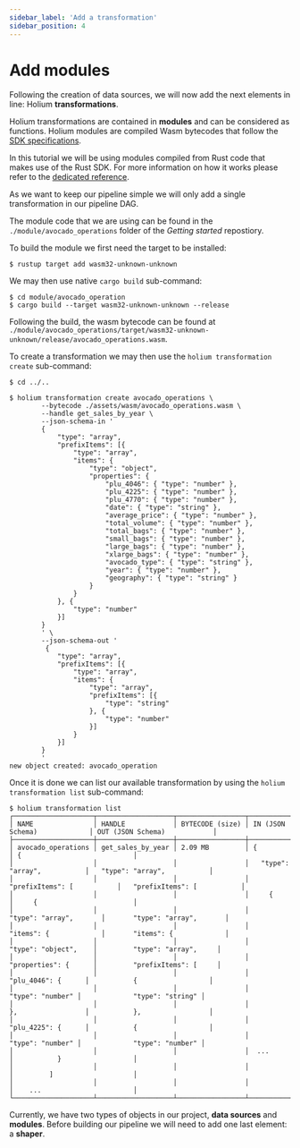 ```yaml
---
sidebar_label: 'Add a transformation'
sidebar_position: 4
---
```


# Add modules

Following the creation of data sources, we will now add the next elements in line: Holium **transformations**.

Holium transformations are contained in **modules** and can be considered as functions. Holium
modules are compiled Wasm bytecodes that follow the [SDK specifications](../reference/sdk/specifications.md).

In this tutorial we will be using modules compiled from Rust code that makes use of the Rust SDK. For 
more information on how it works please refer to the [dedicated reference](../reference/sdk/rust-sdk/usage.md).

As we want to keep our pipeline simple we will only add a single transformation in our pipeline DAG.

The module code that we are using can be found in the `./module/avocado_operations` folder of the
_Getting started_ repostiory.

To build the module we first need the target to be installed:
```shell
$ rustup target add wasm32-unknown-unknown
```

We may then use native `cargo build` sub-command:
```shell
$ cd module/avocado_operation
$ cargo build --target wasm32-unknown-unknown --release
```

Following the build, the wasm bytecode can be found at `./module/avocado_operations/target/wasm32-unknown-unknown/release/avocado_operations.wasm`.


To create a transformation we may then use the `holium transformation create` sub-command:

```shell
$ cd ../..

$ holium transformation create avocado_operations \
        --bytecode ./assets/wasm/avocado_operations.wasm \
        --handle get_sales_by_year \
        --json-schema-in '
        {
            "type": "array",
            "prefixItems": [{
                "type": "array",
                "items": {
                    "type": "object",
                    "properties": {
                        "plu_4046": { "type": "number" },
                        "plu_4225": { "type": "number" },
                        "plu_4770": { "type": "number" },
                        "date": { "type": "string" },
                        "average_price": { "type": "number" },
                        "total_volume": { "type": "number" },
                        "total_bags": { "type": "number" },
                        "small_bags": { "type": "number" },
                        "large_bags": { "type": "number" },
                        "xlarge_bags": { "type": "number" },
                        "avocado_type": { "type": "string" },
                        "year": { "type": "number" },
                        "geography": { "type": "string" }
                    }
                }
            }, {
                "type": "number"
            }]
        }
        ' \
        --json-schema-out '
         {
            "type": "array",
            "prefixItems": [{
                "type": "array",
                "items": {
                    "type": "array",
                    "prefixItems": [{
                        "type": "string"
                    }, {
                        "type": "number"
                    }]
                }
            }]
        }
        '
new object created: avocado_operation
```


Once it is done we can list our available transformation by using the `holium transformation list`
sub-command:

```shell
$ holium transformation list
┌────────────────────┬───────────────────┬─────────────────┬──────────────────────────────┬──────────────────────────────┐
│ NAME               │ HANDLE            │ BYTECODE (size) │ IN (JSON Schema)             │ OUT (JSON Schema)            │
├────────────────────┼───────────────────┼─────────────────┼──────────────────────────────┼──────────────────────────────┤
│ avocado_operations │ get_sales_by_year │ 2.09 MB         │ {                            │ {                            │
│                    │                   │                 │   "type": "array",           │   "type": "array",           │
│                    │                   │                 │   "prefixItems": [           │   "prefixItems": [           │
│                    │                   │                 │     {                        │     {                        │
│                    │                   │                 │       "type": "array",       │       "type": "array",       │
│                    │                   │                 │       "items": {             │       "items": {             │
│                    │                   │                 │         "type": "object",    │         "type": "array",     │
│                    │                   │                 │         "properties": {      │         "prefixItems": [     │
│                    │                   │                 │           "plu_4046": {      │           {                  │
│                    │                   │                 │             "type": "number" │             "type": "string" │
│                    │                   │                 │           },                 │           },                 │
│                    │                   │                 │           "plu_4225": {      │           {                  │
│                    │                   │                 │             "type": "number" │             "type": "number" │
│                    │                   │                 │  ...                         │           }                  │
│                    │                   │                 │                              │         ]                    │
│                    │                   │                 │                              │    ...                       │
└────────────────────┴───────────────────┴─────────────────┴──────────────────────────────┴──────────────────────────────┘
```

Currently, we have two types of objects in our project, **data sources** and **modules**. Before building our
pipeline we will need to add one last element: a **shaper**.

